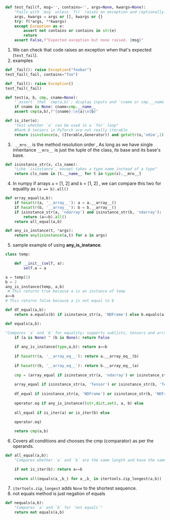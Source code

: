 


```Python
def test_fail(f, msg='', contains='', args=None, kwargs=None):
    "Fails with `msg` unless `f()` raises an exception and (optionally) has `contains` in `e.args`"
    args, kwargs = args or [], kwargs or {}
    try: f(*args, **kwargs)
    except Exception as e:
        assert not contains or contains in str(e)
        return
    assert False,f"Expected exception but none raised. {msg}"
```

1. We can check that code raises an exception when that's expected (`test_fail`).
2. examples 

```Python
def _fail(): raise Exception("foobar")
test_fail(_fail, contains="foo")

def _fail(): raise Exception()
test_fail(_fail)
```


```Python
def test(a, b, cmp, cname=None):
    "`assert` that `cmp(a,b)`; display inputs and `cname or cmp.__name__` if it fails"
    if cname is None: cname=cmp.__name__
    assert cmp(a,b),f"{cname}:\n{a}\n{b}"
```

```Python
def is_iter(o):
    "Test whether `o` can be used in a `for` loop"
    #Rank 0 tensors in PyTorch are not really iterable
    return isinstance(o, (Iterable,Generator)) and getattr(o,'ndim',1)
```

3. ` __mro__`    is the method resolution order , As long as we have single inheritance `__mro__` is just the tuple of the class, its base and its base's base.

```Python
def isinstance_str(x, cls_name):
    "Like `isinstance`, except takes a type name instead of a type"
    return cls_name in [t.__name__ for t in type(x).__mro__]
```

4. In numpy if arrays `a`  = [1, 2] and `b` = [1, 2] , we can compare this two for equality as
    `(a == b).all()`
```Python
def array_equal(a,b):
	if hasattr(a, '__array__'): a = a.__array__()
	if hasattr(b, '__array__'): b = b.__array__()
	if isinstance_str(a, 'ndarray') and isinstance_str(b, 'ndarray'):  
		return (a==b).all() 
	return all_equal(a,b)
```

```Python
def any_is_instance(t, *args):
	return any(isinstance(a,t) for a in args)
```

5. sample example of using **any_is_instance**.

```Python
class temp:

	def __init__(self, a):
		self.a = a

a = temp(1)
b = 2
any_is_instance(temp, a,b)
 # This returns true because a is an instance of temp
a==b 
# This returns false because a is not equal to b
```

```Python
def df_equal(a,b): 
	return a.equals(b) if isinstance_str(a, 'NDFrame') else b.equals(a)
```


```Python
def equals(a,b):

"Compares `a` and `b` for equality; supports sublists, tensors and arrays too"
	if (a is None) ^ (b is None): return False
	
	if any_is_instance(type,a,b): return a==b
	
	if hasattr(a, '__array_eq__'): return a.__array_eq__(b)
	
	if hasattr(b, '__array_eq__'): return b.__array_eq__(a)
	
	cmp = (array_equal if isinstance_str(a, 'ndarray') or isinstance_str(b, 'ndarray') else
	
	array_equal if isinstance_str(a, 'Tensor') or isinstance_str(b, 'Tensor') else
	
	df_equal if isinstance_str(a, 'NDFrame') or isinstance_str(b, 'NDFrame') else
	
	operator.eq if any_is_instance((str,dict,set), a, b) else
	
	all_equal if is_iter(a) or is_iter(b) else
	
	operator.eq)

	return cmp(a,b)
```

6. Covers all conditions and chooses the cmp (comparator) as per the operands.

```Python
def all_equal(a,b):
	"Compares whether `a` and `b` are the same length and have the same   contents"

	if not is_iter(b): return a==b
	
	return all(equals(a_,b_) for a_,b_ in itertools.zip_longest(a,b))
```

7. `itertools.zip_longest` adds `None` to the shortest sequence.
8.  not equals method is just negation of equals

```Python
def nequals(a,b):
	"Compares `a` and `b` for `not equals`"
	return not equals(a,b)
```

